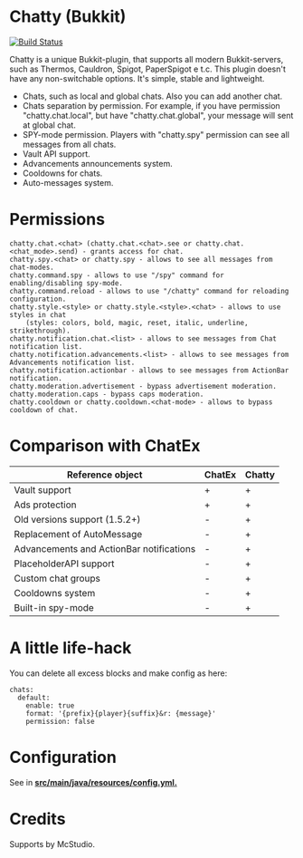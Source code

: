 
# Chatty (Bukkit)
[![Build Status](https://ci.minemoon.ru/job/chatty/badge/icon)](https://ci.minemoon.ru/job/chatty/)

Chatty is a unique Bukkit-plugin, that supports all modern Bukkit-servers, such as Thermos, Cauldron, Spigot, PaperSpigot e t.c. This plugin doesn't have any non-switchable options. It's simple, stable and lightweight.

  - Chats, such as local and global chats. Also you can add another chat.
  - Chats separation by permission. For example, if you have permission "chatty.chat.local", but have "chatty.chat.global", your message will sent at global chat.
  - SPY-mode permission. Players with "chatty.spy" permission can see all messages from all chats.
  - Vault API support.
  - Advancements announcements system.
  - Cooldowns for chats.
  - Auto-messages system.
  
# Permissions
    chatty.chat.<chat> (chatty.chat.<chat>.see or chatty.chat.<chat_mode>.send) - grants access for chat.
    chatty.spy.<chat> or chatty.spy - allows to see all messages from chat-modes.
    chatty.command.spy - allows to use "/spy" command for enabling/disabling spy-mode.
    chatty.command.reload - allows to use "/chatty" command for reloading configuration.
    chatty.style.<style> or chatty.style.<style>.<chat> - allows to use styles in chat
        (styles: colors, bold, magic, reset, italic, underline, strikethrough).
    chatty.notification.chat.<list> - allows to see messages from Chat notification list.
    chatty.notification.advancements.<list> - allows to see messages from Advancements notification list.
    chatty.notification.actionbar - allows to see messages from ActionBar notification.
    chatty.moderation.advertisement - bypass advertisement moderation.
    chatty.moderation.caps - bypass caps moderation.
    chatty.cooldown or chatty.cooldown.<chat-mode> - allows to bypass cooldown of chat.
    
# Comparison with ChatEx
Reference object | ChatEx | Chatty
--- | --- | ---
Vault support | + | +
Ads protection | + | +
Old versions support (1.5.2+) | - | +
Replacement of AutoMessage | - | +
Advancements and ActionBar notifications | - | +
PlaceholderAPI support | - | +
Custom chat groups | - | +
Cooldowns system | - | +
Built-in spy-mode | - | +
    
# A little life-hack
You can delete all excess blocks and make config as here:

    chats:
      default:
        enable: true
        format: '{prefix}{player}{suffix}&r: {message}'
        permission: false

# Configuration
See in <b><u>src/main/java/resources/config.yml.</u></b>

# Credits
Supports by McStudio.
